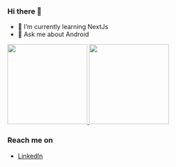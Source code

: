 ### Hi there 👋



- 🌱 I’m currently learning NextJs
- 💬 Ask me about Android

<p align="left">
<a href="https://github.com/purwasadr">
  <img height="180em" src="https://github-readme-stats-eight-theta.vercel.app/api?username=purwasadr&show_icons=true&theme=algolia&include_all_commits=true&count_private=true"/>
  <img height="180em" src="https://github-readme-stats-eight-theta.vercel.app/api/top-langs/?username=purwasadr&layout=compact&langs_count=8&theme=algolia"/>
</a>
</p>

### Reach me on
- <a href="https://www.linkedin.com/in/purwa-shadr-al-urwa-91b465199/">LinkedIn</a>
<!--
**purwasadr/purwasadr** is a ✨ _special_ ✨ repository because its `README.md` (this file) appears on your GitHub profile.

Here are some ideas to get you started:

- 🔭 I’m currently working on ...
- 🌱 I’m currently learning ...
- 👯 I’m looking to collaborate on ...
- 🤔 I’m looking for help with ...
- 💬 Ask me about ...
- 📫 How to reach me: ...
- 😄 Pronouns: ...
- ⚡ Fun fact: ...
-->
